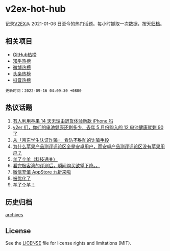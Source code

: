 # v2ex-hot-hub

 记录[V2EX](https://www.v2ex.com/)从 2021-01-06 日至今的热门话题。每小时抓取一次数据，按天[归档](archives)。
 
 ## 相关项目

- [GitHub热榜](https://github.com/lonnyzhang423/github-hot-hub)
- [知乎热榜](https://github.com/lonnyzhang423/zhihu-hot-hub)
- [微博热榜](https://github.com/lonnyzhang423/weibo-hot-hub)
- [头条热榜](https://github.com/lonnyzhang423/toutiao-hot-hub)
- [抖音热榜](https://github.com/lonnyzhang423/douyin-hot-hub)


 `更新时间：2022-09-16 04:09:30 +0800`

## 热议话题

1. [有人利用苹果 14 天无理由退货体验新款 iPhone 吗](https://www.v2ex.com/t/880171)
1. [v2er 们，你们的电池健康还剩多少，去年 5 月份购入的 12 电池健康就剩 90 了](https://www.v2ex.com/t/880194)
1. [从「京东学生认证诈骗」，看防不胜防的诈骗手段](https://www.v2ex.com/t/880154)
1. [为什么苹果产品测评评论区全是安卓用户，而安卓产品测评评论区没有苹果用户？](https://www.v2ex.com/t/880137)
1. [羊了个羊（科技通关）](https://www.v2ex.com/t/880260)
1. [看完极客湾的评测后，瞬间购买欲望下降。。](https://www.v2ex.com/t/880165)
1. [微信充值 AppStore 九折来啦](https://www.v2ex.com/t/880238)
1. [被优化了](https://www.v2ex.com/t/880174)
1. [羊了个羊！](https://www.v2ex.com/t/880136)

## 历史归档

[archives](archives)

## License

See the [LICENSE](LICENSE) file for license rights and limitations (MIT).
